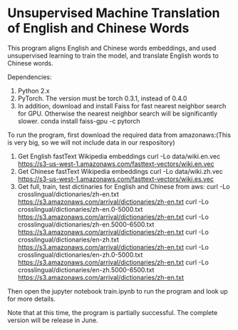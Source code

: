 # Unsupervised Machine Translation of English and Chinese Words
This program aligns English and Chinese words embeddings, and used unsupervised learning to train the model, and translate English words to Chinese words.

Dependencies:
1. Python 2.x
2. PyTorch. The version must be torch 0.3.1, instead of 0.4.0
3. In addition, download and install Faiss for fast nearest neighbor search for GPU. Otherwise the nearest neighbor search will be significantly slower.
conda install faiss-gpu -c pytorch

To run the program, first download the required data from amazonaws:(This is very big, so we will not include data in our respository)
1. Get English fastText Wikipedia embeddings
curl -Lo data/wiki.en.vec https://s3-us-west-1.amazonaws.com/fasttext-vectors/wiki.en.vec
2. Get Chinese fastText Wikipedia embeddings
curl -Lo data/wiki.zh.vec https://s3-us-west-1.amazonaws.com/fasttext-vectors/wiki.es.vec
3. Get full, train, test dictinaries for English and Chinese from aws:
curl -Lo crosslingual/dictionaries/zh-en.txt https://s3.amazonaws.com/arrival/dictionaries/zh-en.txt
curl -Lo crosslingual/dictionaries/zh-en.0-5000.txt https://s3.amazonaws.com/arrival/dictionaries/zh-en.txt
curl -Lo crosslingual/dictionaries/zh-en.5000-6500.txt https://s3.amazonaws.com/arrival/dictionaries/zh-en.txt
curl -Lo crosslingual/dictionaries/en-zh.txt https://s3.amazonaws.com/arrival/dictionaries/zh-en.txt
curl -Lo crosslingual/dictionaries/en-zh.0-5000.txt https://s3.amazonaws.com/arrival/dictionaries/zh-en.txt
curl -Lo crosslingual/dictionaries/en-zh.5000-6500.txt https://s3.amazonaws.com/arrival/dictionaries/zh-en.txt


Then open the jupyter notebook train.ipynb to run the program and look up for more details.

Note that at this time, the program is partially successful. The complete version will be release in June.